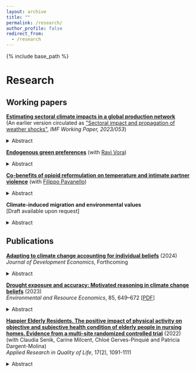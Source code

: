 ```yaml
---
layout: archive
title: ""
permalink: /research/
author_profile: false
redirect_from:
  - /research
---
```


{% include base_path %}

# Research

## Working papers

[**Estimating sectoral climate impacts in a global production network**](/files/Networks_climate.pdf) <br/>
(An earlier version circulated as ["Sectoral impact and propagation of weather shocks"](https://www.imf.org/en/Publications/WP/Issues/2023/03/10/Sectoral-Impact-and-Propagation-of-Weather-Shocks-530798), _IMF Working Paper, 2023/053_) 

<details>
<summary> Abstract </summary>
<br>
Despite intensified international trade and production fragmentation, local weather shocks have only been shown to affect local economic activity. This paper introduces input-output sectoral interlinkages as a transmission mechanism of weather shocks in a production network model. Using global sectoral production data from 1975 to 2020, I document that agriculture is the most adversely affected sector by local hot daily temperature shocks. Accounting for network propagation, downstream sectors, non-responsive to local weather, incur substantial and persistent losses due to the ripple effect from agriculture. Counterfactual scenarios reveal a threefold underestimation of aggregate costs induced by temperature increases accounting for shocks across trade partners. The analysis also highlights sectoral centrality in the production network as a determinant of global losses.
</details>

[**Endogenous green preferences**](/files/VZ_Endogenous_green_preferences.pdf) (with [Ravi Vora](https://sites.google.com/view/ravi-vora)) <br/>

<details>
<summary> Abstract </summary>
<br>
Low public support has been an obstacle to the enactment of stronger environmental policies. Yet if policies are enacted, preferences for them may change. Using surveys covering 38 countries around the world, we study the dynamics of environmental policies and individual preferences over twenty years. Exploiting within-country, across birth-cohort variation in exposure to environmental policy stringency, we document that cohorts exposed to more stringent policies in the past are more supportive of environmental policies at the time of the survey, with the effect largely driven by exposure during a  period of early adulthood known as the formative age window. Therefore, environmental policy preferences are endogenous on a societal level, with implications for their predictability, as well as their moral and political economy. 
</details>

[**Co-benefits of opioid reformulation on temperature and intimate partner violence**](/files/PZ_Opioids.pdf) (with [Filippo Pavanello](https://fpavanello.github.io/)) <br/>

<details>
<summary> Abstract </summary>
<br>
Intimate Partner Violence (IPV) is a critical public health concern often linked to substance abuse. Environmental factors can exacerbate substance addiction and use, potentially leading to increased violence. Building on prior work showing that higher temperatures increase violent behavior, we investigate whether substance abuse regulations affect the relationship between temperature and IPV. Leveraging administrative data combined with random fluctuations in daily temperature the jurisdiction level in the United States, we document that an exogenous abuse-deterrent reformulation of opioids in 2010 significantly attenuates the temperature-IPV relationship in counties with higher initial rates of prescription opioid usage. Our main mechanism suggests an indirect reduction in the complementary use of other substances, particularly alcohol, during hot days. Our findings indicate that policies targeting substance abuse may have co-benefits in mitigating the adverse effects of temperature increases.
</details>

**Climate-induced migration and environmental values** <br/> [Draft available upon request]

<details>
<summary> Abstract </summary>
<br>
Climate concern as a political priority is crucial for gaining broad public support for climate policies. The drivers of climate attitudes have so far been identified in socio-economic and political factors and direct experience of weather shocks. This paper introduces international migration induced by weather variations as a novel determinant of climate concern. The empirical analysis leverages exogenous variation in weather in non-OECD origin countries to construct a gravity-predicted instrument for asylum demands and study their effect on individual climate concern and voting behavior for Green parties in the European Union between 2000 and 2019. Results show that weather-induced asylum applications heighten concern about climate change as a political priority. Changes in stated preferences, however, do not translate into changes in voting behavior, as there is no effect on Green party votes in the European Parliament elections. These findings are consistent with a drop-out of traditional Green voters, changes in preferences for individuals below the voting age, as well as no changes in the pro-environmental policy manifesto of political parties.  
</details>

## Publications

[**Adapting to climate change accounting for individual beliefs**](https://doi.org/10.1016/j.jdeveco.2024.103289) (2024)  <br/> _Journal of Development Economics_, Forthcoming <br/>

<details>
<summary> Abstract </summary>
<br>
As the climate changes, efficient climate policy requires a better understanding of how individuals adapt. Despite extensive research on various climate adaptation frictions, including financial and technological constraints, models of adaptive decision-making assume that agents have perfect information and accurate beliefs about climate. Combining rural household data in Bangladesh with a meteorological measure of dryness, this paper studies the role of individual drought beliefs and their accuracy in irrigation decisions as a key adaptive margin. In a theoretical model, I introduce a behavioral friction to document how heterogeneous beliefs differentially influence responsiveness to the same meteorological signal in dryness. The empirical analysis reveals an asymmetric response to dry shocks in irrigation conditional on the accuracy of prior beliefs. A counterfactual analysis shows lower technology adoption levels and higher monetary losses when beliefs are inaccurate.
</details>

[**Drought exposure and accuracy: Motivated reasoning in climate change beliefs**](https://link.springer.com/article/10.1007/s10640-023-00779-1) (2023)  <br/> _Environmental and Resource Economics_, 85, 649–672 [[PDF](/files/EARE_Zappala_2023_Motivated_Reasoning.pdf)] <br/>

<details>
<summary> Abstract </summary>
<br>
The lack of stringent policies to avert climate change has increased the importance of effective and timely adaptation. Adequate adaptation is particularly important for agricultural communities in developing countries, which may most suffer the consequences of climate change. Evidence is still scarce on how people in the most vulnerable areas form climate change beliefs and whether such beliefs exhibit cognitive biases. Using survey data from rural households in Bangladesh together with a meteorological measure of excess dryness relative to historical averages, I study the effect of long-term average drought exposure and short-term deviations on beliefs about drought frequency and the interpretation of drought events. To explore how individuals interpret past droughts, I use an instrumental variable approach and investigate whether individual beliefs lead to asymmetric distortion of objective information. The results show that individuals recollect and overweight evidence tilted towards their prior beliefs, providing evidence of confirmation bias as a directional motivated reasoning mechanism. The findings highlight the need for models that account for behavioral factors and cognitive biases in the study of climate change beliefs for effective communication and adaptation policies. 
</details>

[**Happier Elderly Residents. The positive impact of physical activity on objective and subjective health condition of elderly people in nursing homes. Evidence from a multi-site randomized controlled trial**](https://link.springer.com/article/10.1007/s11482-021-09952-4) (2022) <br/> (with Claudia Senik, Carine Milcent, Chloé Gerves-Pinquié and Patricia Dargent-Molina) <br/> _Applied Research in Quality of Life_, 17(2), 1091-1111

<details>
<summary> Abstract </summary>
<br>
We explore the effects of adapted physical exercise programs in nursing homes, in which some residents suffer from dementia and/or physical limitations and others do not. We use data from 452 participants followed over 12 months in 32 retirement homes in four European countries. Using a difference-in-difference with individual random effects model, we show that the program had a significant impact on the number of falls and the self-declared health and health-related quality of life of residents (EQ-5D). The wide scope of this study, in terms of sites, countries, and measured outcomes, brings generality to previously existing evidence. A simple computation, in the case of France, suggests that such programs are highly cost-efficient.
</details>
